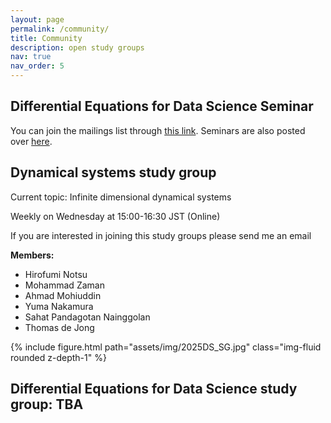 ```yaml
---
layout: page
permalink: /community/
title: Community
description: open study groups
nav: true
nav_order: 5
---
```



<h2> Differential Equations for Data Science Seminar</h2>

You can join the mailings list through [this link](https://groups.google.com/forum/#!forum/deds-ku/join). Seminars are also posted over [here](https://scheme.hn/deds/).  


<h2> Dynamical systems study group </h2>

Current topic: Infinite dimensional dynamical systems

Weekly on Wednesday at 15:00-16:30 JST (Online) 

If you are interested in joining this study groups please send me an email

**Members:**
<ul>
    <li>Hirofumi Notsu</li>
    <li>Mohammad Zaman</li>   
    <li>Ahmad Mohiuddin</li>
    <li>Yuma Nakamura</li>
    <li>Sahat Pandagotan Nainggolan</li>
    <li>Thomas de Jong</li>
</ul>

<div class="row">
    <div class="col-sm mt-3 mt-md-0">
        {% include figure.html path="assets/img/2025DS_SG.jpg" class="img-fluid rounded z-depth-1" %}
    </div>
</div>


<h2> Differential Equations for Data Science study group: TBA </h2>

